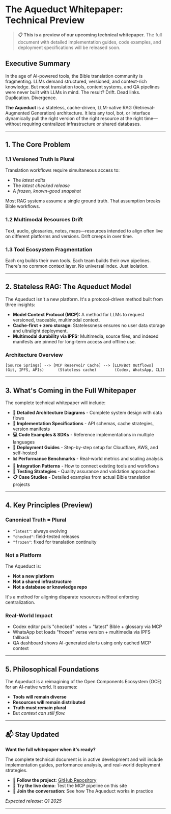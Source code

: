 # The Aqueduct Whitepaper: Technical Preview

> **📋 This is a preview of our upcoming technical whitepaper.** The full document with detailed implementation guides, code examples, and deployment specifications will be released soon.

## Executive Summary

In the age of AI-powered tools, the Bible translation community is fragmenting. LLMs demand structured, versioned, and context-rich knowledge. But most translation tools, content systems, and QA pipelines were never built with LLMs in mind. The result? Drift. Dead links. Duplication. Divergence.

**The Aqueduct** is a stateless, cache-driven, LLM-native RAG (Retrieval-Augmented Generation) architecture. It lets any tool, bot, or interface dynamically pull the right version of the right resource at the right time—without requiring centralized infrastructure or shared databases.

---

## 1. The Core Problem

### 1.1 Versioned Truth Is Plural

Translation workflows require simultaneous access to:

- The _latest edits_
- The _latest checked release_
- A _frozen, known-good snapshot_

Most RAG systems assume a single ground truth. That assumption breaks Bible workflows.

### 1.2 Multimodal Resources Drift

Text, audio, glossaries, notes, maps—resources intended to align often live on different platforms and versions. Drift creeps in over time.

### 1.3 Tool Ecosystem Fragmentation

Each org builds their own tools. Each team builds their own pipelines. There's no common context layer. No universal index. Just isolation.

---

## 2. Stateless RAG: The Aqueduct Model

The Aqueduct isn't a new platform. It's a protocol-driven method built from three insights:

- **Model Context Protocol (MCP):** A method for LLMs to request versioned, traceable, multimodal context.
- **Cache-first + zero storage:** Statelessness ensures no user data storage and ultralight deployment.
- **Multimodal durability via IPFS:** Multimedia, source files, and indexed manifests are pinned for long-term access and offline use.

### Architecture Overview

```
[Source Springs] --> [MCP Reservoir Cache] --> [LLM/Bot Outflows]
(Git, IPFS, APIs)      (Stateless cache)        (Codex, WhatsApp, CLI)
```

---

## 3. What's Coming in the Full Whitepaper

The complete technical whitepaper will include:

- **📐 Detailed Architecture Diagrams** - Complete system design with data flows
- **🔧 Implementation Specifications** - API schemas, cache strategies, version manifests
- **💻 Code Examples & SDKs** - Reference implementations in multiple languages
- **🚀 Deployment Guides** - Step-by-step setup for Cloudflare, AWS, and self-hosted
- **📊 Performance Benchmarks** - Real-world metrics and scaling analysis
- **🔗 Integration Patterns** - How to connect existing tools and workflows
- **🧪 Testing Strategies** - Quality assurance and validation approaches
- **📋 Case Studies** - Detailed examples from actual Bible translation projects

---

## 4. Key Principles (Preview)

### Canonical Truth = Plural

- `"latest"`: always evolving
- `"checked"`: field-tested releases
- `"frozen"`: fixed for translation continuity

### Not a Platform

The Aqueduct is:

- **Not a new platform**
- **Not a shared infrastructure**
- **Not a database or knowledge repo**

It's a method for aligning disparate resources _without_ enforcing centralization.

### Real-World Impact

- Codex editor pulls "checked" notes + "latest" Bible + glossary via MCP
- WhatsApp bot loads "frozen" verse version + multimedia via IPFS fallback
- QA dashboard shows AI-generated alerts using only cached MCP context

---

## 5. Philosophical Foundations

The Aqueduct is a reimagining of the Open Components Ecosystem (OCE) for an AI-native world. It assumes:

- **Tools will remain diverse**
- **Resources will remain distributed**
- **Truth must remain plural**
- But _context can still flow._

---

## 📬 Stay Updated

**Want the full whitepaper when it's ready?**

The complete technical document is in active development and will include implementation guides, performance analysis, and real-world deployment strategies.

- **🔗 Follow the project**: [GitHub Repository](https://github.com/klappy/translation-helps-mcp)
- **🎯 Try the live demo**: Test the MCP pipeline on this site
- **💬 Join the conversation**: See how The Aqueduct works in practice

_Expected release: Q1 2025_

---
